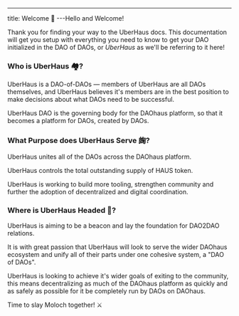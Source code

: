 ---
title: Welcome 👋
---Hello and Welcome!

Thank you for finding your way to the UberHaus docs. This documentation will get you setup with everything you need to know to get your DAO initialized in the DAO of DAOs, or _UberHaus_ as we'll be referring to it here!

### Who is UberHaus 🏘?

UberHaus is a DAO-of-DAOs — members of UberHaus are all DAOs themselves, and UberHaus believes it's members are in the best position to make decisions about what DAOs need to be successful.

UberHaus DAO is the governing body for the DAOhaus platform, so that it becomes a platform for DAOs, created by DAOs.

### What Purpose does UberHaus Serve 龾?

UberHaus unites all of the DAOs across the DAOhaus platform.

UberHaus controls the total outstanding supply of HAUS token.

UberHaus is working to build more tooling, strengthen community and further the adoption of decentralized and digital coordination.

### Where is UberHaus Headed 🙈?

UberHaus is aiming to be a beacon and lay the foundation for DAO2DAO relations.

It is with great passion that UberHaus will look to serve the wider DAOhaus ecosystem and unify all of their parts under one cohesive system, a "DAO of DAOs".

UberHaus is looking to achieve it's wider goals of exiting to the community, this means decentralizing as much of the DAOhaus platform as quickly and as safely as possible for it be completely run by DAOs on DAOhaus.

Time to slay Moloch together! ⚔️
